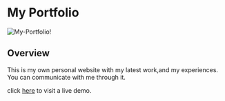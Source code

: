 # My Portfolio

![My-Portfolio!](https://www3.0zz0.com/2023/03/22/19/486105468.png)

## Overview

This is my own personal website with my latest work,and my experiences.
You can communicate with me through it.

click [here]() to visit a live demo.
